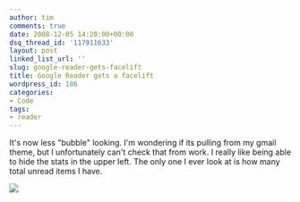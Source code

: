 ```yaml
---
author: tim
comments: true
date: 2008-12-05 14:20:00+00:00
dsq_thread_id: '117911633'
layout: post
linked_list_url: ''
slug: google-reader-gets-facelift
title: Google Reader gets a facelift
wordpress_id: 186
categories:
- Code
tags:
- reader
---
```


It's now less "bubble" looking. I'm wondering if its pulling from my gmail
theme, but I unfortunately can't check that from work. I really like being
able to hide the stats in the upper left. The only one I ever look at is how
many total unread items I have.  
  

![](http://1.bp.blogspot.com/_Ng3QbVQfLZ8/STk5K-WSxAI/AAAAAAAAT_c/dhYyr6IvNIk/s1600-h/reader.jpg)
